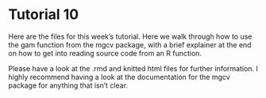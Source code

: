 
<!-- README.md is generated from README.Rmd. Please edit that file -->

# Tutorial 10

Here are the files for this week’s tutorial. Here we walk through how to
use the gam function from the mgcv package, with a brief explainer at
the end on how to get into reading source code from an R function.

Please have a look at the .rmd and knitted html files for further
information. I highly recommend having a look at the documentation for
the mgcv package for anything that isn’t clear.
